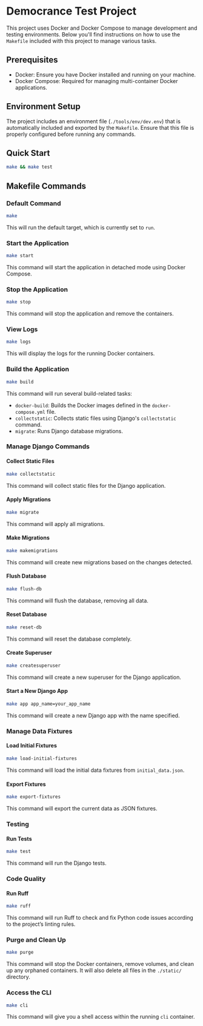 
# Democrance Test Project

This project uses Docker and Docker Compose to manage development and testing environments. Below you'll find instructions on how to use the `Makefile` included with this project to manage various tasks.

## Prerequisites

- Docker: Ensure you have Docker installed and running on your machine.
- Docker Compose: Required for managing multi-container Docker applications.

## Environment Setup

The project includes an environment file (`./tools/env/dev.env`) that is automatically included and exported by the `Makefile`. Ensure that this file is properly configured before running any commands.

## Quick Start

```bash
make && make test
```

## Makefile Commands

### Default Command

```bash
make
```

This will run the default target, which is currently set to `run`.

### Start the Application

```bash
make start
```

This command will start the application in detached mode using Docker Compose.

### Stop the Application

```bash
make stop
```

This command will stop the application and remove the containers.

### View Logs

```bash
make logs
```

This will display the logs for the running Docker containers.

### Build the Application

```bash
make build
```

This command will run several build-related tasks:
- `docker-build`: Builds the Docker images defined in the `docker-compose.yml` file.
- `collectstatic`: Collects static files using Django's `collectstatic` command.
- `migrate`: Runs Django database migrations.

### Manage Django Commands

#### Collect Static Files

```bash
make collectstatic
```

This command will collect static files for the Django application.

#### Apply Migrations

```bash
make migrate
```

This command will apply all migrations.

#### Make Migrations

```bash
make makemigrations
```

This command will create new migrations based on the changes detected.

#### Flush Database

```bash
make flush-db
```

This command will flush the database, removing all data.

#### Reset Database

```bash
make reset-db
```

This command will reset the database completely.

#### Create Superuser

```bash
make createsuperuser
```

This command will create a new superuser for the Django application.

#### Start a New Django App

```bash
make app app_name=your_app_name
```

This command will create a new Django app with the name specified.

### Manage Data Fixtures

#### Load Initial Fixtures

```bash
make load-initial-fixtures
```

This command will load the initial data fixtures from `initial_data.json`.

#### Export Fixtures

```bash
make export-fixtures
```

This command will export the current data as JSON fixtures.

### Testing

#### Run Tests

```bash
make test
```

This command will run the Django tests.

### Code Quality

#### Run Ruff

```bash
make ruff
```

This command will run Ruff to check and fix Python code issues according to the project’s linting rules.

### Purge and Clean Up

```bash
make purge
```

This command will stop the Docker containers, remove volumes, and clean up any orphaned containers. It will also delete all files in the `./static/` directory.

### Access the CLI

```bash
make cli
```

This command will give you a shell access within the running `cli` container.
